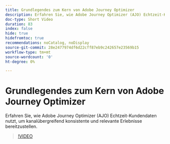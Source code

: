 ```yaml
---
title: Grundlegendes zum Kern von Adobe Journey Optimizer
description: Erfahren Sie, wie Adobe Journey Optimizer (AJO) Echtzeit-Kundendaten nutzt, um kanalübergreifend konsistente und relevante Erlebnisse bereitzustellen.
doc-type: Short Video
duration: 83
index: false
hide: true
hidefromtoc: true
recommendations: noCatalog, noDisplay
source-git-commit: 28e2477974df6d22cff87eb9c242657e23569b15
workflow-type: tm+mt
source-wordcount: '0'
ht-degree: 0%

---
```



# Grundlegendes zum Kern von Adobe Journey Optimizer

Erfahren Sie, wie Adobe Journey Optimizer (AJO) Echtzeit-Kundendaten nutzt, um kanalübergreifend konsistente und relevante Erlebnisse bereitzustellen.

<!-- 62_S522_3442522_82_understanding-the-core-of-adobe-journey-optimizer -->
>[!VIDEO](https://video.tv.adobe.com/v/3458249/?learn=on&enablevpops=true)

